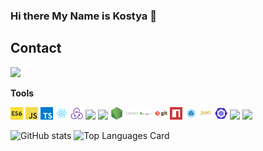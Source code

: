 ### Hi there My Name is Kostya 👋

## Contact

<a href="https://t.me/EalsyJS">![](https://img.shields.io/badge/Telegram-EalsyJS-informational?style=flat&logo=telegram&logoColor=26A5E4&color=26A5E4)</a>

**Tools**

[<code><img height="20" src="https://raw.githubusercontent.com/github/explore/80688e429a7d4ef2fca1e82350fe8e3517d3494d/topics/es6/es6.png"></code>](https://tc39.es/ecma262/)
[<code><img height="20" src="https://raw.githubusercontent.com/github/explore/80688e429a7d4ef2fca1e82350fe8e3517d3494d/topics/javascript/javascript.png"></code>](https://www.javascript.com/)
[<code><img height="20" src="https://raw.githubusercontent.com/github/explore/80688e429a7d4ef2fca1e82350fe8e3517d3494d/topics/typescript/typescript.png"></code>](https://www.typescriptlang.org/)
[<code><img height="20" src="https://raw.githubusercontent.com/github/explore/80688e429a7d4ef2fca1e82350fe8e3517d3494d/topics/react/react.png"></code>](https://reactjs.org/)
[<code><img height="20" src="https://raw.githubusercontent.com/github/explore/80688e429a7d4ef2fca1e82350fe8e3517d3494d/topics/redux/redux.png"></code>](https://redux.js.org/)
[<code><img height="20" src="https://github.com/get-icon/geticon/raw/master/icons/nextjs-icon.svg"></code>](https://nextjs.org/)
[<code><img height="20" src="https://github.com/get-icon/geticon/raw/master/icons/material-ui.svg"></code>](https://mui.com/)
[<code><img height="20" src="https://raw.githubusercontent.com/github/explore/80688e429a7d4ef2fca1e82350fe8e3517d3494d/topics/nodejs/nodejs.png"></code>](https://nodejs.org/en/) 
[<code><img height="20" src="https://raw.githubusercontent.com/github/explore/80688e429a7d4ef2fca1e82350fe8e3517d3494d/topics/express/express.png"></code>](https://expressjs.com/ru/) 
[<code><img height="20" src="https://raw.githubusercontent.com/github/explore/80688e429a7d4ef2fca1e82350fe8e3517d3494d/topics/mongodb/mongodb.png"></code>](https://www.mongodb.com/)
[<code><img height="20" src="https://raw.githubusercontent.com/github/explore/80688e429a7d4ef2fca1e82350fe8e3517d3494d/topics/git/git.png"></code>](https://git-scm.com/)
[<code><img height="20" src="https://raw.githubusercontent.com/github/explore/80688e429a7d4ef2fca1e82350fe8e3517d3494d/topics/npm/npm.png"></code>](https://www.npmjs.com/)
[<code><img height="20" src="https://raw.githubusercontent.com/github/explore/80688e429a7d4ef2fca1e82350fe8e3517d3494d/topics/webpack/webpack.png"></code>](https://webpack.js.org/)
[<code><img height="20" src="https://raw.githubusercontent.com/github/explore/80688e429a7d4ef2fca1e82350fe8e3517d3494d/topics/babel/babel.png"></code>](https://babeljs.io/)
[<code><img height="20" src="https://raw.githubusercontent.com/github/explore/80688e429a7d4ef2fca1e82350fe8e3517d3494d/topics/eslint/eslint.png"></code>](https://eslint.org/)
[<code><img height="20" src="https://github.com/get-icon/geticon/raw/master/icons/cypress.svg"></code>](https://www.cypress.io/)
[<code><img height="20" src="https://github.com/get-icon/geticon/raw/master/icons/visual-studio-code.svg"></code>](https://code.visualstudio.com/)


![GitHub stats](https://github-readme-stats.vercel.app/api?username=EalsyCoD&theme=dark&show_icons=true&count_private=true&hide_border=true&card_width=450&line_height=28&hide_border=1&)
![Top Languages Card](https://github-readme-stats.vercel.app/api/top-langs/?username=EalsyCoD&theme=dark&layout=compact&hide_border=true&langs_count=10)

